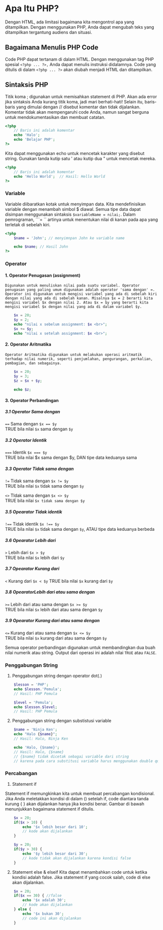# Apa Itu PHP?

Dengan HTML, ada limitasi bagaimana kita mengontrol apa yang ditampilkan. Dengan menggunakan PHP, Anda dapat mengubah teks yang ditampilkan tergantung audiens dan situasi.

## Bagaimana Menulis PHP Code

Code PHP dapat tertanam di dalam HTML. Dengan menggunakan tag PHP spesial ```<?php ... ?>,``` Anda dapat menulis instruksi didalamnya. Code yang ditulis di dalam ```<?php ... ?>``` akan diubah menjadi HTML dan ditampilkan.

## Sintaksis PHP

Titik koma ; digunakan untuk memisahkan statement di PHP. Akan ada error jika sintaksis Anda kurang titik koma, jadi mari berhati-hati! Selain itu, baris-baris yang dimulai dengan // disebut komentar dan tidak dijalankan. Komentar tidak akan mempengaruhi code Anda, namun sangat berguna untuk mendokumentasikan dan membuat catatan.

```php
<?php
    // Baris ini adalah komentar
    echo 'Halo'; 
    echo 'Belajar PHP';
?>
```
Kita dapat menggunakan echo untuk mencetak karakter yang disebut string. Gunakan tanda kutip satu ' atau kutip dua " untuk mencetak mereka.

```php
<?php
    // Baris ini adalah komentar
    echo 'Hello World';  // Hasil: Hello World
?>
```

### Variable

Variable diibaratkan kotak untuk menyimpan data. Kita mendefinisikan variable dengan menambah simbol $ diawal. Semua tipe data dapat disimpan menggunakan sintaksis ```$variableName = nilai;```. Dalam pemrograman, ```= `` artinya untuk menentukan nilai di kanan pada apa yang terletak di sebelah kiri.  

```php
<?php 
    $name = 'John'; // menyimnpan John ke variable name

    echo $name; // Hasil John
?>
```

### Operator

#### 1. Operator Penugasan (assignment)
    Digunakan untuk menuliskan nilai pada suatu variabel. Operator penugasan yang paling umum digunakan adalah operator 'sama dengan' =. Operator ini digunakan untuk mengisi variabel yang ada di sebelah kiri dengan nilai yang ada di sebelah kanan. Misalnya $x = 2 berarti kita mengisi variabel $x dengan nilai 2. Atau $x = $y yang berarti kita mengisi variabel $x dengan nilai yang ada di dalam variabel $y.

```php
    $x = 20;
    $y = 2;
    echo "nilai x sebelum assignment: $x <br>";
    $x += $y;
    echo "nilai x setelah assignment: $x <br>";
```

#### 2. Operator Aritmatika
    Operator Aritmatika digunakan untuk melakukan operasi aritmatik terhadap nilai numerik, seperti penjumlahan, pengurangan, perkalian, pembagian, dan sebagainya.

```php
    $x = 20;
    $y = 3;
    $z = $x + $y;

    echo $z;
```

#### 3. Operator Perbandingan

##### 3.1 Operator Sama dengan
``==``	Sama dengan	``$x == $y``	
TRUE bila nilai ``$x`` sama dengan ``$y``

##### 3.2 Operator Identik
``===``	Identik	``$x === $y``	
TRUE bila nilai $x sama dengan $y, DAN tipe data keduanya sama

##### 3.3 Operator Tidak sama dengan
``!=``	Tidak sama dengan ``$x != $y``	
TRUE bila nilai ``$x`` tidak sama dengan ``$y``

``<>``	TIdak sama dengan	``$x <> $y``	
TRUE bila nilai ``$x tidak sama dengan $y``

##### 3.5 Opearator Tidak identik
``!==``	Tidak identik	``$x !== $y``	
TRUE bila nilai ``$x`` tidak sama dengan ``$y``, 
ATAU tipe data keduanya berbeda

##### 3.6 Opearator Lebih dari
``>``	Lebih dari ``$x > $y``	
TRUE bila nilai ``$x`` lebih dari ``$y``

##### 3.7 Opearator Kurang dari
``<``	Kurang dari	``$x < $y``	
TRUE bila nilai ``$x`` kurang dari ``$y``

##### 3.8 OpearatorLebih dari atau sama dengan
``>=``	Lebih dari atau sama dengan ``$x >= $y``	
TRUE bila nilai ``$x`` lebih dari atau sama dengan  ``$y``

##### 3.9 Opearator Kurang dari atau sama dengan
``<=`` Kurang dari atau sama dengan	``$x <= $y``	
TRUE bila nilai ``$x`` kurang dari atau sama dengan ``$y``

Semua operator perbandingan digunakan untuk membandingkan dua buah nilai numerik atau string. Output dari operasi ini adalah nilai ``TRUE`` atau ``FALSE``.


### Penggabungan String

1. Penggabungan string dengan operator dot(.)

```php
    $lesson = 'PHP';
    echo $lesson.'Pemula';
    // Hasil: PHP Pemula

    $level = 'Pemula';
    echo $lesson.$level;
    // Hasil: PHP Pemula
```

2. Penggabungan string dengan substistusi variable

```php
    $name = 'Ninja Ken';
    echo "Halo {$name}"; 
    // Hasil: Halo, Ninja Ken

    echo 'Halo, {$name}';
    // Hasil: Halo, {$name}
    // {$name} tidak dicetak sebagai variable dari string
    // karena pada cara substitusi variable harus menggunakan double quote
```

### Percabangan

1. Statement if

Statement if memungkinkan kita untuk membuat percabangan kondisional. Jika Anda meletakkan kondisi di dalam () setelah if, code diantara tanda kurung { } akan dijalankan hanya jika kondisi benar. Gambar di bawah menunjukkan bagaimana statement if ditulis.

```php 
    $x = 20;
    if($x > 10) {
        echo '$x lebih besar dari 10'; 
        // kode akan dijalankan
    }

    $y = 20;
    if($y > 30) {
        echo '$y lebih besar dari 30'; 
        // kode tidak akan dijalankan karena kondisi false
    }
```
2. Statement else & elseif
Kita dapat menambahkan code untuk ketika kondisi adalah false. Jika statement if yang cocok salah, code di else akan dijalankan.


```php 
    $x = 20;
    if($x == 30) { //false
        echo '$x adalah 30'; 
        // kode akan dijalankan
    } else {
        echo '$x bukan 30';
        // code ini akan dijalankan
    }

```



